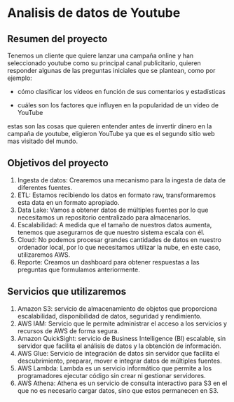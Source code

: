 <h1>Analisis de datos de Youtube</h1>

<h2>Resumen del proyecto</h2>
Tenemos un cliente que quiere lanzar una campaña online y han seleccionado youtube como su principal canal publicitario, quieren responder algunas de las preguntas iniciales que se plantean, como por ejemplo:


- cómo clasificar los vídeos en función de sus comentarios y estadísticas 

- cuáles son los factores que influyen en la popularidad de un vídeo de YouTube 

estas son las cosas que quieren entender antes de invertir dinero en la campaña de youtube, eligieron YouTube ya que es el segundo sitio web mas visitado del mundo.  

<h2> Objetivos del proyecto</h2>

1. Ingesta de datos: Crearemos una mecanismo para la ingesta de data de diferentes fuentes.
2. ETL: Estamos recibiendo los datos en formato raw, transformaremos esta data en un formato apropiado.
3. Data Lake:  Vamos a obtener datos de múltiples fuentes por lo que necesitamos un repositorio centralizado para almacenarlos.
4. Escalabilidad: A medida que el tamaño de nuestros datos aumenta, tenemos que asegurarnos de que nuestro sistema escala con él.
5. Cloud: No podemos procesar grandes cantidades de datos en nuestro ordenador local, por lo que necesitamos utilizar la nube, en este caso, utilizaremos AWS.
6. Reporte: Creamos un dashboard para obtener respuestas a las preguntas que formulamos anteriormente.

<h2>Servicios que utilizaremos</h2>

1. Amazon S3: servicio de almacenamiento de objetos que proporciona escalabilidad, disponibilidad de datos, seguridad y rendimiento.
2. AWS IAM: Servicio que le permite administrar el acceso a los servicios y recursos de AWS de forma segura.
3. Amazon QuickSight: servicio de Business Intelligence (BI) escalable, sin servidor que facilita el análisis de datos y la obtención de información.
4. AWS Glue: Servicio de integración de datos sin servidor que facilita el descubrimiento, preparar, mover e integrar datos de múltiples fuentes.
5. AWS Lambda: Lambda es un servicio informático que permite a los programadores ejecutar código sin crear ni gestionar servidores.
6. AWS Athena: Athena es un servicio de consulta interactivo para S3 en el que no es necesario cargar datos, sino que estos permanecen en S3.
